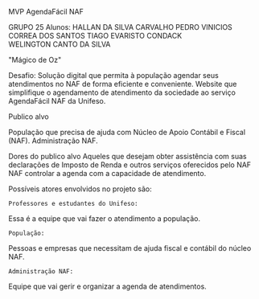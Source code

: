 MVP AgendaFácil NAF

GRUPO 25 
Alunos:
HALLAN DA SILVA CARVALHO
PEDRO VINICIOS CORREA DOS SANTOS
TIAGO EVARISTO CONDACK	
WELINGTON CANTO DA SILVA	

"Mágico de Oz"

Desafio:
Solução digital que permita à população agendar seus atendimentos no NAF de forma eficiente e conveniente.
Website que simplifique o agendamento de atendimento da sociedade ao serviço AgendaFácil NAF da Unifeso.



Publico alvo
    
População que precisa de ajuda com  Núcleo de Apoio Contábil e Fiscal (NAF).
    Administração NAF.
	
Dores do publico alvo
Aqueles que desejam obter assistência com suas declarações de Imposto de Renda e outros serviços oferecidos pelo NAF
NAF controlar a agenda com a capacidade de atendimento.


Possíveis atores envolvidos no projeto são:

    Professores e estudantes do Unifeso:
Essa é a equipe que vai fazer o atendimento a população.

    População:
Pessoas e empresas que necessitam de ajuda fiscal e contábil do núcleo NAF.

    Administração NAF:
Equipe que vai gerir e organizar a agenda de atendimentos.
